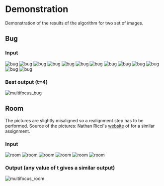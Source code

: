 # Demonstration

Demonstration of the results of the algorithm for 
two set of images.

## Bug

### Input

![bug](files/sbug00.png)
![bug](files/sbug01.png)
![bug](files/sbug02.png)
![bug](files/sbug03.png)
![bug](files/sbug04.png)
![bug](files/sbug05.png)
![bug](files/sbug06.png)
![bug](files/sbug07.png)
![bug](files/sbug08.png)
![bug](files/sbug09.png)
![bug](files/sbug010.png)
![bug](files/sbug011.png)
![bug](files/sbug012.png)

### Best output (t=4)

![multifocus_bug](files/sbug0_out_4.png)


## Room

The pictures are slightly misaligned so a realignment step has to be performed.
Source of the pictures: Nathan Ricci's [website](http://www.eecs.tufts.edu/~nricci01/comp_photo/assign2.html)
of for a similar assignment.

### Input

![room](files/small_stuff_anim00.jpg)
![room](files/small_stuff_anim01.jpg)
![room](files/small_stuff_anim02.jpg)
![room](files/small_stuff_anim03.jpg)
![room](files/small_stuff_anim04.jpg)
![room](files/small_stuff_anim05.jpg)

### Output (any value of t gives a similar output)

![multifocus_room](files/small_stuff_anim0_out_5.png)